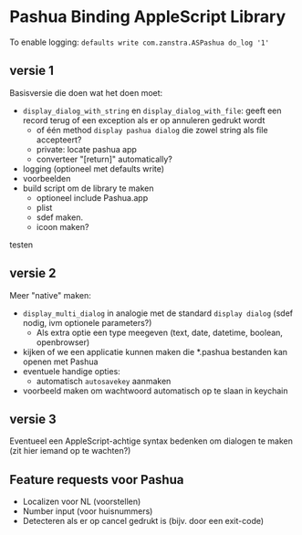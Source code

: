 Pashua Binding AppleScript Library
==================================

To enable logging: `defaults write com.zanstra.ASPashua do_log '1'`

versie 1
--------
Basisversie die doen wat het doen moet:

* `display_dialog_with_string` en `display_dialog_with_file`: geeft een record terug of een exception als er op annuleren gedrukt wordt
  - of één method `display pashua dialog` die zowel string als file accepteert?
  - private: locate pashua app
  - converteer "[return]" automatically?
* logging (optioneel met defaults write)
* voorbeelden
* build script om de library te maken
  - optioneel include Pashua.app
  - plist
  - sdef maken.
  - icoon maken?

testen

versie 2
--------
Meer "native" maken:

* `display_multi_dialog` in analogie met de standard `display dialog` (sdef nodig, ivm optionele parameters?)
  - Als extra optie een type meegeven (text, date, datetime, boolean, openbrowser)
* kijken of we een applicatie kunnen maken die *.pashua bestanden kan openen met Pashua
* eventuele handige opties:
  - automatisch `autosavekey` aanmaken
* voorbeeld maken om wachtwoord automatisch op te slaan in keychain


versie 3
--------

Eventueel een AppleScript-achtige syntax bedenken om dialogen te maken (zit hier iemand op te wachten?)


Feature requests voor Pashua
----------------------------

* Localizen voor NL (voorstellen)
* Number input (voor huisnummers)
* Detecteren als er op cancel gedrukt is (bijv. door een exit-code)
